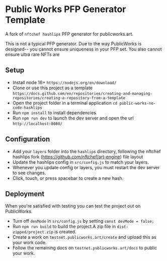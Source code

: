 # Public Works PFP Generator Template

A fork of `nftchef hashlips` PFP generator for publicworks.art.

This is not a typical PFP generator. Due to the way PublicWorks is designed-- you cannot ensure uniqueness in your PFP set. You also cannot ensure ultra rare NFTs are

## Setup
* Install node 16+ `https://nodejs.org/en/download/`
* Clone or use this project as a template `https://docs.github.com/en/repositories/creating-and-managing-repositories/creating-a-repository-from-a-template`
* Open the project folder in a terminal application `cd public-works-no-code-hashlips`
* Run `npm install` to install dependencies
* Run `npm run dev` to launch the dev server and open the url `http://localhost:8080/`

## Configuration
* Add your `layers` folder into the `hashlips` directory, following the nftchef hashlips fork (https://github.com/nftchef/art-engine) file layout
* Update the hashlips config in `src/config.js` to match your layers.
* Whenever you update config or layers, you must restart the dev server to see changes.
* Click, touch, or press spacebar to create a new hash.

## Deployment
When you're satisfied with testing you can test the project out on PublicWorks.
* Turn off `devMode` in `src/config.js` by setting `const devMode = false;`
* Run `npm run build` to build the project.A zip file in `dist-zipped/project.zip` is created.
* Create a work on `testnet.publicworks.art/create` and upload this as your work code.
* Follow the remaining docs on `testnet.publicworks.art/docs` to public your work.




